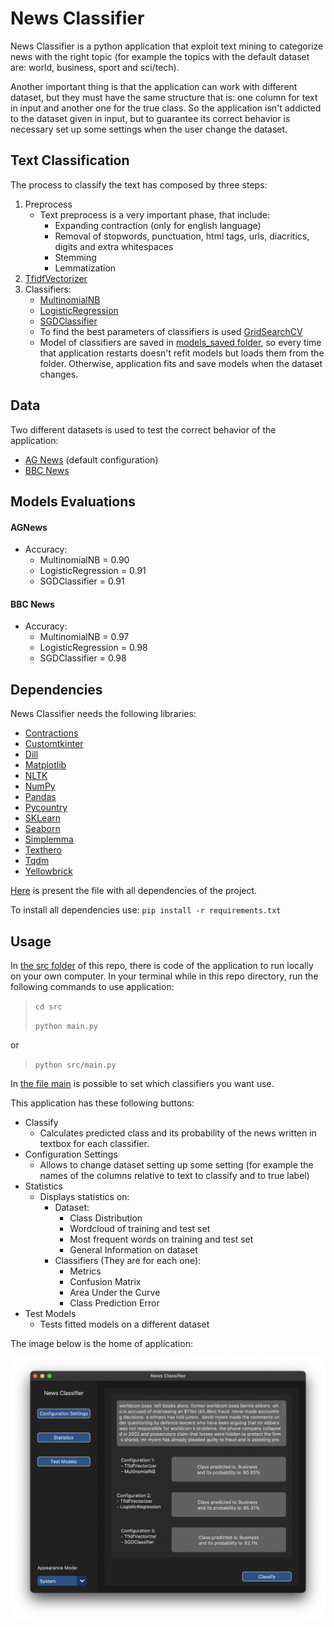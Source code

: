 # News Classifier

News Classifier is a python application that exploit text mining to categorize news with the right topic 
(for example the topics with the default dataset are: world, business, sport and sci/tech).

Another important thing is that the application can work with different dataset, but they must have 
the same structure that is: one column for text in input and another one for the true class.
So the application isn't addicted to the dataset given in input, but to guarantee its correct behavior is 
necessary set up some settings when the user change the dataset.

## Text Classification

The process to classify the text has composed by three steps:
1. Preprocess
   * Text preprocess is a very important phase, that include:
     * Expanding contraction (only for english language)
     * Removal of stopwords, punctuation, html tags, urls, diacritics, digits and extra whitespaces
     * Stemming
     * Lemmatization
2. <a href="https://scikit-learn.org/stable/modules/generated/sklearn.feature_extraction.text.TfidfVectorizer.html">TfidfVectorizer</a>
3. Classifiers:
   - <a href="https://scikit-learn.org/stable/modules/generated/sklearn.naive_bayes.MultinomialNB.html">MultinomialNB</a>
   - <a href="https://scikit-learn.org/stable/modules/generated/sklearn.linear_model.LogisticRegression.html">LogisticRegression</a>
   - <a href="https://scikit-learn.org/stable/modules/generated/sklearn.linear_model.SGDClassifier.html">SGDClassifier</a>
   * To find the best parameters of classifiers is used <a href="https://scikit-learn.org/stable/modules/generated/sklearn.model_selection.GridSearchCV.html">GridSearchCV</a>
   * Model of classifiers are saved in [models_saved folder](models_saved), so every time that application restarts doesn't refit models but 
   loads them from the folder. Otherwise, application fits and save models when the dataset changes. 

## Data

Two different datasets is used to test the correct behavior of the application:
- <a href="https://www.kaggle.com/datasets/amananandrai/ag-news-classification-dataset">AG News</a> (default configuration)
- <a href="https://www.kaggle.com/datasets/yufengdev/bbc-fulltext-and-category">BBC News</a>

## Models Evaluations

#### AGNews
* Accuracy:
  - MultinomialNB = 0.90
  - LogisticRegression = 0.91
  - SGDClassifier = 0.91

#### BBC News
* Accuracy:
  - MultinomialNB = 0.97
  - LogisticRegression = 0.98
  - SGDClassifier = 0.98

## Dependencies

News Classifier needs the following libraries:
- <a href="https://libraries.io/pypi/contractions/0.1.73">Contractions</a>
- <a href="https://libraries.io/pypi/customtkinter/5.0.3">Customtkinter</a>
- <a href="https://pypi.org/project/dill/">Dill</a>
- <a href="https://matplotlib.org">Matplotlib</a>
- <a href="https://www.nltk.org">NLTK</a>
- <a href="https://numpy.org/">NumPy</a>
- <a href="https://pandas.pydata.org/">Pandas</a>
- <a href="https://pypi.org/project/pycountry/">Pycountry</a>
- <a href="https://scikit-learn.org/stable/">SKLearn</a>
- <a href="https://seaborn.pydata.org">Seaborn</a>
- <a href="https://pypi.org/project/simplemma/">Simplemma</a>
- <a href="https://texthero.org">Texthero</a>
- <a href="https://tqdm.github.io">Tqdm</a>
- <a href="https://www.scikit-yb.org/en/latest/">Yellowbrick</a>

[Here](requirements.txt) is present the file with all dependencies of the project.

To install all dependencies use:  `pip install -r requirements.txt`

## Usage

In [the src folder](src) of this repo, there is code of the application to run locally on your own computer.
In your terminal while in this repo directory, run the following commands to use application:

>`cd src` 
> 
> `python main.py`

or
> `python src/main.py`

In [the file main](/src/main.py) is possible to set which classifiers you want use.

This application has these following buttons:
* Classify
  * Calculates predicted class and its probability of the news written in textbox for each classifier.
* Configuration Settings
  * Allows to change dataset setting up some setting (for example the names of the columns relative to text to classify and to true label)
* Statistics
  * Displays statistics on:
    * Dataset:
      * Class Distribution
      * Wordcloud of training and test set
      * Most frequent words on training and test set
      * General Information on dataset
    * Classifiers (They are for each one):
      * Metrics
      * Confusion Matrix
      * Area Under the Curve
      * Class Prediction Error
* Test Models
  * Tests fitted models on a different dataset

The image below is the home of application:

![application_home](img/app_home.png)
